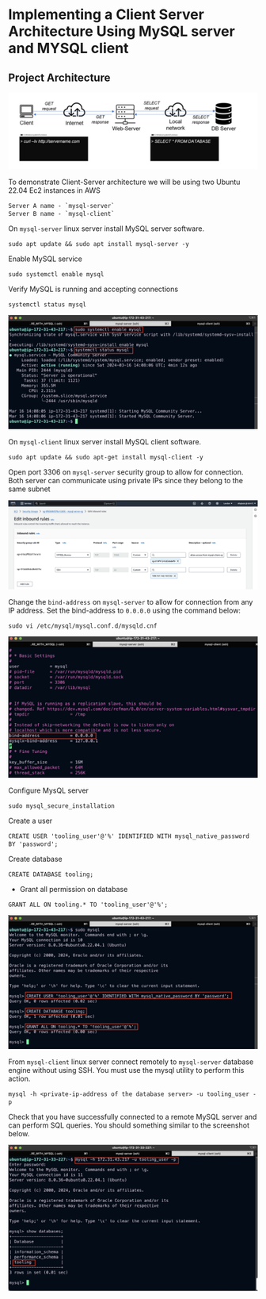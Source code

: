 # Implementing a Client Server Architecture Using MySQL server and MYSQL client

## Project Architecture
![project_architecture](./img/1.project_architecture.jpg)

To demonstrate Client-Server architecture we will be using two Ubuntu 22.04 Ec2 instances in AWS
```
Server A name - `mysql-server`
Server B name - `mysql-client`
```

On `mysql-server` linux server install MySQL server software.
```
sudo apt update && sudo apt install mysql-server -y
```

Enable MySQL service
```
sudo systemctl enable mysql
```
Verify MySQL is running and accepting connections
```
systemctl status mysql
```
![mysql_status](./img/2.mysql_status.png)

On `mysql-client` linux server install MySQL client software.
```
sudo apt update && sudo apt-get install mysql-client -y
```

Open port 3306 on `mysql-server` security group to allow for connection. Both server can communicate using private IPs since they belong to the same subnet

![security_group_allow](./img/5.security_group_rules.png)

Change the `bind-address` on `mysql-server` to allow for connection from any IP address. Set the bind-address to `0.0.0.0` using the command below:
```
sudo vi /etc/mysql/mysql.conf.d/mysqld.cnf
```
![bind_address](./img/3.bind_address.png)

Configure MysQL server
```
sudo mysql_secure_installation
```

Create a user
```
CREATE USER 'tooling_user'@'%' IDENTIFIED WITH mysql_native_password BY 'password';
```

Create database
```
CREATE DATABASE tooling;
```

- Grant all permission on database
```
GRANT ALL ON tooling.* TO 'tooling_user'@'%';
```
![db_user_creation](./img/4.db_user_creation.png)

From `mysql-client` linux server connect remotely to `mysql-server` database engine without using SSH. You must use the mysql utility to perform this action.
```
mysql -h <private-ip-address of the database server> -u tooling_user -p
```
Check that you have successfully connected to a remote MySQL server and can perform SQL queries. You should something similar to the screenshot below.

![successful_connection](./img/6.connect_successful_client.png)

